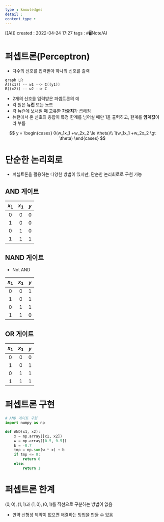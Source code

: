 ```yaml
---
type : knowledges
detail : 
content_type :
---
```


[[AI]]
created : 2022-04-24 17:27
tags : #🖥️Note/AI

# 퍼셉트론(Perceptron)

- 다수의 신호를 입력받아 하나의 신호를 출력

```mermaid
graph LR
A((x1)) -- w1 --> C((y1))
B((x2)) -- w2 --> C
```

- 2개의 신호를 입력받은 퍼셉트론의 예
- 각 원은 **뉴런** 또는 **노드**
- 각 뉴런에 보내질 때 고유한 **가중치**가 곱해짐
- 뉴런에서 온 신호의 총합이 특정 한계를 넘어설 때만 1을 출력하고, 한계를 **임계값**이라 부름

$$
y = \begin{cases}
    0(w_1x_1 +w_2x_2 \le \theta)\\
    1(w_1x_1 +w_2x_2 \gt \theta)
\end{cases}
$$

# 단순한 논리회로
- 퍼셉트론을 활용하는 다양한 방법이 있지만, 단순한 논리회로로 구현 가능

## AND 게이트

|$x_1$|$x_1$|$y$|
|:-:|:-:|:-:|
|0|0|0|
|1|0|0|
|0|1|0|
|1|1|1|

## NAND 게이트
- Not AND

|$x_1$|$x_1$|$y$|
|:-:|:-:|:-:|
|0|0|1|
|1|0|1|
|0|1|1|
|1|1|0|

## OR 게이트

|$x_1$|$x_1$|$y$|
|:-:|:-:|:-:|
|0|0|0|
|1|0|1|
|0|1|1|
|1|1|1|

# 퍼셉트론 구현
```python
# AND 게이트 구현
import numpy as np

def AND(x1, x2):
    x = np.array([x1, x2])
    w = np.array([0.5, 0.5])
    b = -0.7
    tmp = np.sum(w * x) + b
    if tmp <= 0:
        return 0
    else:
        return 1
```

# 퍼셉트론 한계
$(0, 0), (1, 1)$과 $(1, 0), (0, 1)$를 직선으로 구분하는 방법이 없음
- 만약 선형성 제약이 없으면 해결하는 방법을 만들 수 있음